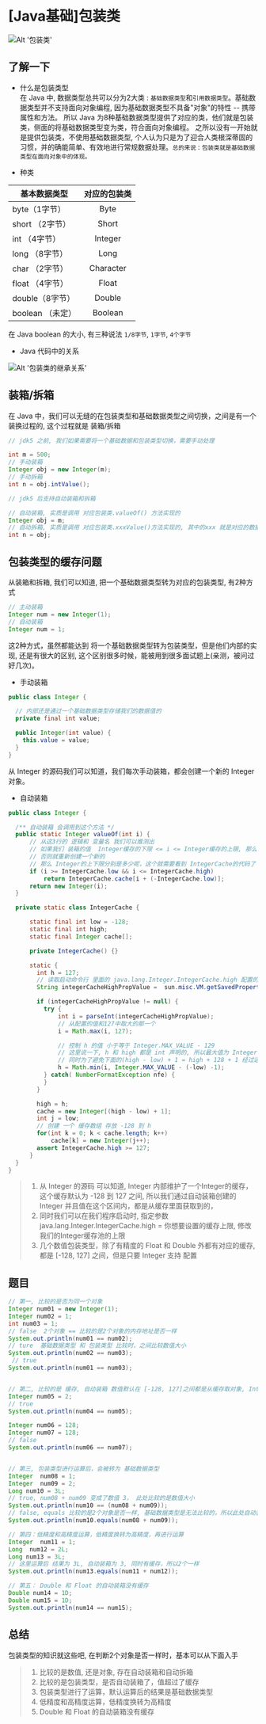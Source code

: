 # [Java基础]包装类

![Alt '包装类'](https://s2.ax1x.com/2019/10/02/udbrJU.png)

## 了解一下

* 什么是包装类型  
在 Java 中, 数据类型总共可以分为2大类 : `基础数据类型`和`引用数据类型`。基础数据类型并不支持面向对象编程, 因为基础数据类型不具备"对象"的特性 -- 携带属性和方法。 所以 Java 为8种基础数据类型提供了对应的类，他们就是包装类，侧面的将基础数据类型变为类，符合面向对象编程。 之所以没有一开始就是提供包装类，不使用基础数据类型, 个人认为只是为了迎合人类根深蒂固的习惯，并的确能简单、有效地进行常规数据处理。`总的来说：包装类就是基础数据类型在面向对象中的体现。`

* 种类  

| 基本数据类型                  | 对应的包装类         |
|  -                           |    :-:              |
| byte（1字节）                 |    Byte            |
| short （2字节）               |    Short           |
| int  （4字节）                |    Integer         |
| long （8字节）                |    Long            |
| char  （2字节）               |    Character       |
| float （4字节）               |    Float           |
| double（8字节）               |    Double          |
| boolean （未定）              |    Boolean         |

在 Java boolean 的大小, 有三种说法 `1/8字节`, `1字节`, `4个字节`

* Java 代码中的关系

![Alt '包装类的继承关系'](https://s2.ax1x.com/2019/10/02/udbtMj.png)

## 装箱/拆箱

在 Java 中，我们可以无缝的在包装类型和基础数据类型之间切换，之间是有一个装换过程的, 这个过程就是 装箱/拆箱
```java
// jdk5 之前, 我们如果需要将一个基础数据和包装类型切换，需要手动处理

int m = 500;
// 手动装箱
Integer obj = new Integer(m);  
// 手动拆箱
int n = obj.intValue();

// jdk5 后支持自动装箱和拆箱

// 自动装箱, 实质是调用 对应包装类.valueOf() 方法实现的
Integer obj = m;
// 自动拆箱, 实质是调用 对应包装类.xxxValue()方法实现的, 其中的xxx 就是对应的数据基础数据类型
int n = obj;
```

## 包装类型的缓存问题
从装箱和拆箱, 我们可以知道, 把一个基础数据类型转为对应的包装类型, 有2种方式
```java
// 主动装箱
Integer num = new Integer(1);
// 自动装箱
Integer num = 1;
```
这2种方式，虽然都能达到 将一个基础数据类型转为包装类型，但是他们内部的实现, 还是有很大的区别, 这个区别很多时候，能被用到很多面试题上(亲测，被问过好几次)。

* 手动装箱

```java
public class Integer {

  // 内部还是通过一个基础数据类型存储我们的数据值的
  private final int value;

  public Integer(int value) {
    this.value = value;
  }
}
```
从 Integer 的源码我们可以知道，我们每次手动装箱，都会创建一个新的 Integer 对象。

* 自动装箱

```java
public class Integer {

  /** 自动装箱 会调用到这个方法 */
  public static Integer valueOf(int i) {
      // 从这3行的 逻辑和 变量名 我们可以推测出
      // 如果我们 装箱的值  Integer缓存的下限 <= i <= Integer缓存的上限, 那么他会从 Interger的缓存里面取出对应的包装类，
      // 否则就重新创建一个新的
      // 那么 Integer的上下限分别是多少呢，这个就需要看到 IntegerCache的代码了
      if (i >= IntegerCache.low && i <= IntegerCache.high)
          return IntegerCache.cache[i + (-IntegerCache.low)];
      return new Integer(i);
  }

  private static class IntegerCache {

      static final int low = -128;
      static final int high;
      static final Integer cache[];

      private IntegerCache() {}

      static {
        int h = 127;
        // 读取启动命令行 里面的 java.lang.Integer.IntegerCache.high 配置的值
        String integerCacheHighPropValue =  sun.misc.VM.getSavedProperty("java.lang.Integer.IntegerCache.high");

        if (integerCacheHighPropValue != null) {
          try {
              int i = parseInt(integerCacheHighPropValue);
              // 从配置的值和127中取大的那一个
              i = Math.max(i, 127);

              // 控制 h 的值 小于等于 Integer.MAX_VALUE - 129
              // 这里说一下, h 和 high 都是 int 声明的, 所以最大值为 Integer.MAX_VALUE
              // 同时为了避免下面的(high - low) + 1 = high + 128 + 1 经过运算后超过了 int 的最大值，变为负数, 所以此处才需要控制 h 的最大上限为  Integer.MAX_VALUE - 129
              h = Math.min(i, Integer.MAX_VALUE - (-low) -1);
          } catch( NumberFormatException nfe) {
          }
        }

        high = h;
        cache = new Integer[(high - low) + 1];
        int j = low;
        // 创建 一个 缓存数组 存放 -128 到 h
        for(int k = 0; k < cache.length; k++)
            cache[k] = new Integer(j++);
        assert IntegerCache.high >= 127;
      }
  }
}
```
>1. 从 Integer 的源码 可以知道, Integer 内部维护了一个Integer的缓存，这个缓存默认为 -128 到 127 之间, 所以我们通过自动装箱创建的 Integer 并且值在这个区间内，都是从缓存里面获取到的，
>2. 同时我们可以在我们程序启动时, 指定参数 java.lang.Integer.IntegerCache.high = 你想要设置的缓存上限, 修改我们的Integer缓存池的上限
>3. 几个数值包装类型，除了有精度的 Float 和 Double 外都有对应的缓存, 都是 [-128, 127] 之间，但是只要 Integer 支持 配置

## 题目
```java
// 第一, 比较的是否为同一个对象
Integer num01 = new Integer(1);
Integer num02 = 1;
int num03 = 1;
// false  2个对象 == 比较的是2个对象的内存地址是否一样
System.out.println(num01 == num02);  
// ture  基础数据类型 和 包装类型 比较时，之间比较数值大小
System.out.println(num02 == num03);
 // true
System.out.println(num01 == num03);


// 第二, 比较的是 缓存, 自动装箱 数值默认在 [-128, 127]之间都是从缓存取对象, Integer num04 = 2;
Integer num05 = 2;
// true
System.out.println(num04 == num05);

Integer num06 = 128;
Integer num07 = 128;
// false
System.out.println(num06 == num07);


// 第三, 包装类型进行运算后，会被转为 基础数据类型
Integer  num08 = 1;
Integer  num09 = 2;
Long num10 = 3L;
// true, num08 + num09 变成了数值 3， 此处比较的是数值大小
System.out.println(num10 == (num08 + num09));
// false, equals 比较的是2个对象是否一样, 基础数据类型是无法比较的，所以此处自动装箱了
System.out.println(num10.equals(num08 + num09));

// 第四：低精度和高精度运算，低精度换转为高精度，再进行运算
Integer  num11 = 1;
Long  num12 = 2L;
Long num13 = 3L;
// 这里运算后 结果为 3L, 自动装箱为 3, 同时有缓存，所以2个一样
System.out.println(num13.equals(num11 + num12));

// 第五： Double 和 Float 的自动装箱没有缓存
Double num14 = 1D;
Double num15 = 1D;
System.out.println(num14 == num15);
```

## 总结
包装类型的知识就这些吧, 在判断2个对象是否一样时，基本可以从下面入手
>1. 比较的是数值, 还是对象, 存在自动装箱和自动拆箱
>2. 比较的是包装类型，是否自动装箱了，值超过了缓存
>3. 包装类型进行了运算，默认运算后的结果是基础数据类型
>4. 低精度和高精度运算，低精度换转为高精度
>5. Double 和 Float 的自动装箱没有缓存
